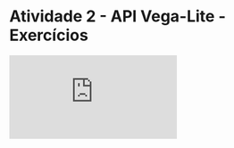 # Atividade 2 - API Vega-Lite - Exercícios
<iframe max-width: max-content; max-height: none; frameborder="0" src="https://observablehq.com/embed/608de3121f44dbef@122?cells=bar%2Cscatterplot"></iframe>
